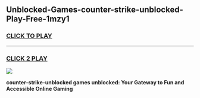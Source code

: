 
## Unblocked-Games-counter-strike-unblocked-Play-Free-1mzy1
<h3>
<a href="https://premium76.site?title=counter-strike-unblocked&ref=18A1">CLICK TO PLAY</a></h3>
<hr>

<h3>
<a href="https://premium76.site?title=counter-strike-unblocked&ref=18A1">CLICK 2 PLAY</a>
  
</h3>

<a href="https://premium76.site?title=counter-strike-unblocked&ref=18A1"><img src="https://clearcache.store/games.png"></a>


**counter-strike-unblocked games unblocked: Your Gateway to Fun and Accessible Online Gaming**
